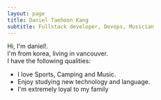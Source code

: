 ```yaml
---
layout: page
title: Daniel Taehoon Kang
subtitle: Fullstack developer, Devops, Musician
---
```


Hi, I'm daniel!.  
I'm from korea, living in vancouver.     
I have the following qualities:

* I love Sports, Camping and Music.
* Enjoy studying new technology and language.
* I'm extremely loyal to my family


